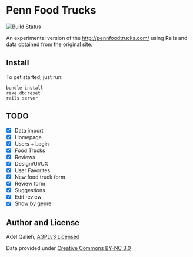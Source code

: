# Penn Food Trucks

[![Build Status](https://travis-ci.org/adelq/pennfoodtrucks.svg?branch=master)](https://travis-ci.org/adelq/pennfoodtrucks)

An experimental version of the http://pennfoodtrucks.com/ using Rails and data
obtained from the original site.

## Install

To get started, just run:

    bundle install
    rake db:reset
    rails server

## TODO

 - [X] Data import
 - [X] Homepage
 - [X] Users + Login
 - [X] Food Trucks
 - [X] Reviews
 - [X] Design/UI/UX
 - [X] User Favorites
 - [X] New food truck form
 - [X] Review form
 - [X] Suggestions
 - [X] Edit review
 - [X] Show by genre

## Author and License

Adel Qalieh, [AGPLv3 Licensed](LICENSE)

Data provided under [Creative Commons BY-NC 3.0](https://creativecommons.org/licenses/by-nc/3.0/)
